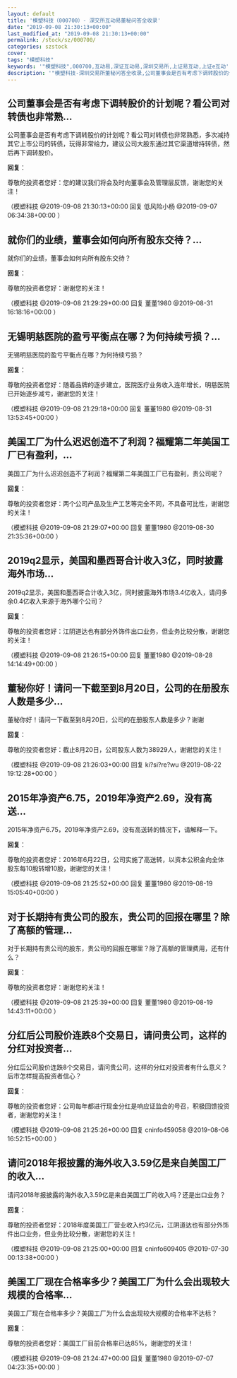 ```yaml
---
layout: default
title: '模塑科技（000700）- 深交所互动易董秘问答全收录'
date: "2019-09-08 21:30:13+00:00"
last_modified_at: "2019-09-08 21:30:13+00:00"
permalink: /stock/sz/000700/
categories: szstock
cover: 
tags: "模塑科技"
keywords: '"模塑科技",000700,互动易,深证互动易,深圳交易所,上证易互动,上证e互动'
description: '"模塑科技-深圳交易所董秘问答全收录,公司董事会是否有考虑下调转股价的计划呢？看公司对转债也非常熟悉，多次减持其它上市公司的转债，玩得非常给力，建议公司大股东通过其它渠道增持转债，然后再下调转股价。"'
---
```


## 公司董事会是否有考虑下调转股价的计划呢？看公司对转债也非常熟...

公司董事会是否有考虑下调转股价的计划呢？看公司对转债也非常熟悉，多次减持其它上市公司的转债，玩得非常给力，建议公司大股东通过其它渠道增持转债，然后再下调转股价。

**回复**：

尊敬的投资者您好：您的建议我们将会及时向董事会及管理层反馈，谢谢您的关注！ 

（模塑科技  @2019-09-08 21:30:13+00:00 回复 低风险小杨  @2019-09-07 06:34:38+00:00 ）

## 就你们的业绩，董事会如何向所有股东交待？...

就你们的业绩，董事会如何向所有股东交待？

**回复**：

尊敬的投资者您好：谢谢您的关注！ 

（模塑科技  @2019-09-08 21:29:29+00:00 回复 董董1980  @2019-08-31 16:18:16+00:00 ）

## 无锡明慈医院的盈亏平衡点在哪？为何持续亏损？...

无锡明慈医院的盈亏平衡点在哪？为何持续亏损？

**回复**：

尊敬的投资者您好：随着品牌的逐步建立，医院医疗业务收入连年增长，明慈医院已开始逐步减亏，谢谢您的关注！ 

（模塑科技  @2019-09-08 21:29:18+00:00 回复 董董1980  @2019-08-31 13:53:45+00:00 ）

## 美国工厂为什么迟迟创造不了利润？福耀第二年美国工厂已有盈利，...

美国工厂为什么迟迟创造不了利润？福耀第二年美国工厂已有盈利，贵公司呢？

**回复**：

尊敬的投资者您好：两个公司产品及生产工艺等完全不同，不具备可比性，谢谢您的关注！ 

（模塑科技  @2019-09-08 21:29:07+00:00 回复 董董1980  @2019-08-30 21:35:36+00:00 ）

## 2019q2显示，美国和墨西哥合计收入3亿，同时披露海外市场...

2019q2显示，美国和墨西哥合计收入3亿，同时披露海外市场3.4亿收入，请问多余0.4亿收入来源于海外哪个公司？

**回复**：

尊敬的投资者您好：江阴道达也有部分外饰件出口业务，但业务比较分散，谢谢您的关注！ 

（模塑科技  @2019-09-08 21:26:15+00:00 回复 董董1980  @2019-08-28 14:14:49+00:00 ）

## 董秘你好！请问一下截至到8月20日，公司的在册股东人数是多少...

董秘你好！请问一下截至到8月20日，公司的在册股东人数是多少？谢谢

**回复**：

尊敬的投资者您好：截止8月20日，公司股东人数为38929人，谢谢您的关注！ 

（模塑科技  @2019-09-08 21:26:03+00:00 回复 ki?si?re?wu  @2019-08-22 19:12:28+00:00 ）

## 2015年净资产6.75，2019年净资产2.69，没有高送...

2015年净资产6.75，2019年净资产2.69，没有高送转的情况下，请解释一下。

**回复**：

尊敬的投资者您好：2016年6月22日，公司实施了高送转，以资本公积金向全体股东每10股转增10股，谢谢您的关注！ 

（模塑科技  @2019-09-08 21:25:52+00:00 回复 董董1980  @2019-08-19 15:05:40+00:00 ）

## 对于长期持有贵公司的股东，贵公司的回报在哪里？除了高额的管理...

对于长期持有贵公司的股东，贵公司的回报在哪里？除了高额的管理费用，还有什么？

**回复**：

尊敬的投资者您好：谢谢您的关注！ 

（模塑科技  @2019-09-08 21:25:39+00:00 回复 董董1980  @2019-08-19 14:43:11+00:00 ）

## 分红后公司股价连跌8个交易日，请问贵公司，这样的分红对投资者...

分红后公司股价连跌8个交易日，请问贵公司，这样的分红对投资者有什么意义？后市怎样提高投资者信心？

**回复**：

尊敬的投资者您好：公司每年都进行现金分红是响应证监会的号召，积极回馈投资者，谢谢您的关注！ 

（模塑科技  @2019-09-08 21:25:26+00:00 回复 cninfo459058  @2019-08-06 16:52:15+00:00 ）

## 请问2018年报披露的海外收入3.59亿是来自美国工厂的收入...

请问2018年报披露的海外收入3.59亿是来自美国工厂的收入吗？还是出口业务？

**回复**：

尊敬的投资者您好：2018年度美国工厂营业收入约3亿元，江阴道达也有部分外饰件出口业务，但业务比较分散，谢谢您的关注！ 

（模塑科技  @2019-09-08 21:25:00+00:00 回复 cninfo609405  @2019-07-30 00:13:38+00:00 ）

## 美国工厂现在合格率多少？美国工厂为什么会出现较大规模的合格率...

美国工厂现在合格率多少？美国工厂为什么会出现较大规模的合格率不达标？

**回复**：

尊敬的投资者您好：美国工厂目前合格率已达85%，谢谢您的关注！ 

（模塑科技  @2019-09-08 21:24:47+00:00 回复 董董1980  @2019-07-07 04:23:35+00:00 ）

